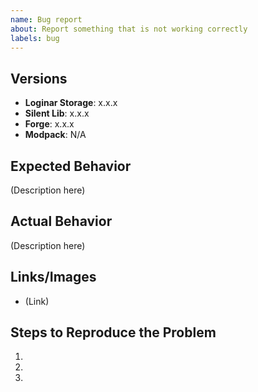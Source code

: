 ```yaml
---
name: Bug report
about: Report something that is not working correctly
labels: bug
---
```


## Versions
<!-- Include versions affected by the issue (actual version number, do not use "latest"). -->

- **Loginar Storage**: x.x.x
- **Silent Lib**: x.x.x
- **Forge**: x.x.x
- **Modpack**: N/A <!-- name of pack, optional -->

## Expected Behavior
<!-- What do you expect to happen in this case? -->

(Description here)

## Actual Behavior
<!-- What actually happens? Give as much detail as possible. -->

(Description here)

## Links/Images
<!-- Links to crash reports, logs, images, videos, or related issues, if appropriate. -->
<!-- Do not paste the contents of the crash report here. Upload to Gist, Dropbox, Pastebin, or wherever you can. -->

- (Link)

## Steps to Reproduce the Problem
<!-- How to make the issue happen? -->

1.
2.
3.

